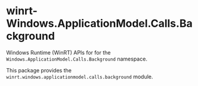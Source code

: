 <!-- warning: Please don't edit this file. It was automatically generated. -->

# winrt-Windows.ApplicationModel.Calls.Background

Windows Runtime (WinRT) APIs for for the `Windows.ApplicationModel.Calls.Background` namespace.

This package provides the `winrt.windows.applicationmodel.calls.background` module.
